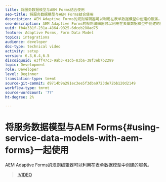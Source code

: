 ```yaml
---
title: 将服务数据模型与AEM Forms结合使用
seo-title: 将服务数据模型与AEM Forms结合使用
description: AEM Adaptive Forms的规则编辑器可以利用在表单数据模型中创建的服务。
seo-description: AEM Adaptive Forms的规则编辑器可以利用在表单数据模型中创建的服务。
uuid: fb4a331f-231a-4864-9325-6dceb288ad75
feature: Adaptive Forms, Form Data Model
topics: integrations
audience: developer
doc-type: technical video
activity: setup
version: 6.3,6.4,6.5
discoiquuid: e3ff47c3-9ab3-41cb-83ba-38f3eb7b2299
topic: Development
role: Developer
level: Beginner
translation-type: tm+mt
source-git-commit: d9714b9a291ec3ee5f3dba9723de72bb120d2149
workflow-type: tm+mt
source-wordcount: '77'
ht-degree: 2%

---
```



# 将服务数据模型与AEM Forms{#using-service-data-models-with-aem-forms}一起使用

AEM Adaptive Forms的规则编辑器可以利用在表单数据模型中创建的服务。

>[!VIDEO](https://video.tv.adobe.com/v/17739/?quality=9&learn=on)

